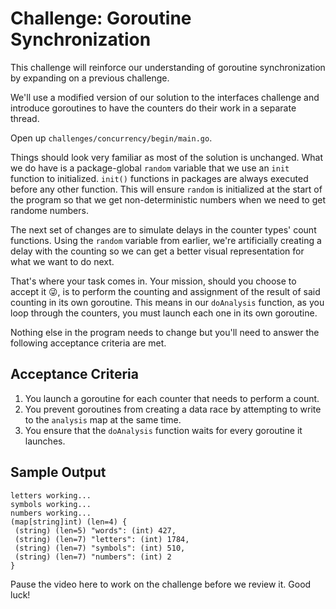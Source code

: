 # Challenge: Goroutine Synchronization

This challenge will reinforce our understanding of goroutine synchronization by expanding on a previous challenge.

We'll use a modified version of our solution to the interfaces challenge and introduce goroutines to have the counters do their work in a separate thread.

Open up `challenges/concurrency/begin/main.go`.

Things should look very familiar as most of the solution is unchanged. What we do have is a package-global `random` variable that we use an `init` function to initialized. `init()` functions in packages are always executed before any other function. This will ensure `random` is initialized at the start of the program so that we get non-deterministic numbers when we need to get randome numbers.

The next set of changes are to simulate delays in the counter types' count functions. Using the `random` variable from earlier, we're artificially creating a delay with the counting so we can get a better visual representation for what we want to do next.

That's where your task comes in. Your mission, should you choose to accept it 😜, is to perform the counting and assignment of the result of said counting in its own goroutine. This means in our `doAnalysis` function, as you loop through the counters, you must launch each one in its own goroutine.

Nothing else in the program needs to change but you'll need to answer the following acceptance criteria are met.

## Acceptance Criteria

1. You launch a goroutine for each counter that needs to perform a count.
2. You prevent goroutines from creating a data race by attempting to write to the `analysis` map at the same time.
3. You ensure that the `doAnalysis` function waits for every goroutine it launches.

## Sample Output

```
letters working...
symbols working...
numbers working...
(map[string]int) (len=4) {
 (string) (len=5) "words": (int) 427,
 (string) (len=7) "letters": (int) 1784,
 (string) (len=7) "symbols": (int) 510,
 (string) (len=7) "numbers": (int) 2
}
```

Pause the video here to work on the challenge before we review it. Good luck!